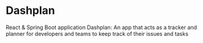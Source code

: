 # Dashplan
React &amp; Spring Boot application Dashplan: An app that acts as a tracker and planner for developers and teams to keep track of their issues and tasks
